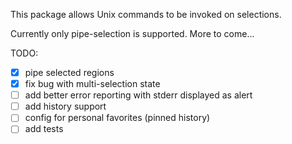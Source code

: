 This package allows Unix commands to be invoked on selections.

Currently only pipe-selection is supported. More to come...

TODO:
  - [x] pipe selected regions
  - [x] fix bug with multi-selection state
  - [ ] add better error reporting with stderr displayed as alert
  - [ ] add history support
  - [ ] config for personal favorites (pinned history)
  - [ ] add tests
